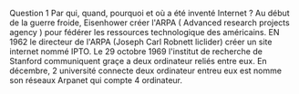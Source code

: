 Question 1
Par qui, quand, pourquoi et où a été inventé Internet ?
Au début de la guerre froide, Eisenhower créer l'ARPA ( Advanced research projects agency ) pour fédérer les ressources technologique des américains.   EN 1962 le directeur de l'ARPA (Joseph Carl Robnett liclider) créer un site internet nommé IPTO.
Le 29 octobre 1969 l'institut de recherche de Stanford communiquent graçe a deux ordinateur reliés entre eux. En décembre, 2 université connecte deux ordinateur entreu eux est nomme son réseaux Arpanet qui compte 4 ordinateur. 